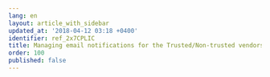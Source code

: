 ```yaml
---
lang: en
layout: article_with_sidebar
updated_at: '2018-04-12 03:18 +0400'
identifier: ref_2x7CPLIC
title: Managing email notifications for the Trusted/Non-trusted vendors addon
order: 100
published: false
---
```


